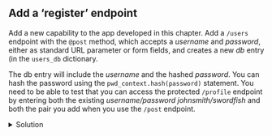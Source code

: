 ## Add a ‘register’ endpoint

Add a new capability to the app developed in this chapter. Add a `/users` endpoint with the `@post` method, which accepts a *username* and *password*, either as standard URL parameter or form fields, and creates a new *db* entry (in the `users_db` dictionary.

The db entry will include the *username* and the hashed *password*. You can hash the password using the `pwd_context.hash(password)` statement. You need to be able to test that you can access the protected `/profile` endpoint by entering both the existing *username/password* *johnsmith/swordfish* and both the pair you add when you use the `/post` endpoint.


<details>
  <summary>
     Solution
  </summary>

```Python
from typing import Union
from fastapi import Depends, FastAPI, HTTPException, status
from fastapi.security import HTTPBasic, HTTPBasicCredentials
from passlib.context import CryptContext
import uvicorn
from pydantic import BaseModel

app = FastAPI()
security = HTTPBasic()
pwd_context = CryptContext(schemes=["bcrypt"], deprecated="auto")

# Fake user db containing a single user with a hashed password
users_db = {
    "johnsmith": {
        "username": "johnsmith",
        "full_name": "John Smith",
        "email": "johnsmith@example.com",
        "hashed_password": "$2a$12$CgpQ6EX4ukkKmTROa245OeplIB2kraEV6wuPJAM7G1gqX.Im.KBQC"
    }
}

class User(BaseModel):
    username: str
    email: Union[str, None] = None
    full_name: Union[str, None] = None

# Function that authenticates the user
def authenticate_user(credentials: HTTPBasicCredentials = Depends(security)):
    is_authorized = True

    # First check if the username exists in the users db and if the password was provided
    if credentials.username not in users_db or not credentials.password:
        is_authorized = False

    # Secondly, check if the provided password matches the stored hashed password
    elif not pwd_context.verify(credentials.password, users_db[credentials.username]["hashed_password"]):
        is_authorized = False

    if not is_authorized:
        raise HTTPException(
            status_code=status.HTTP_401_UNAUTHORIZED,
            detail="Incorrect email or password",
            headers={"WWW-Authenticate": "Basic"},
        )

    # Populate a 'User' object with the database results, except for the hashed password
    return User(**users_db[credentials.username])

@app.get("/profile")
async def main(user: User = Depends(authenticate_user)):
    return user

@app.post("/users")
async def create_user(username: str, password: str):
     users_db[username] = {
        "username": username,
        "hashed_password": pwd_context.hash(password)
     }

     print(users_db[username]["hashed_password"])

     return {"username": username}

if __name__ == "__main__":
    uvicorn.run("exercise_1_solution:app", host="127.0.0.1", port=8000, log_level="info")
```

</details>